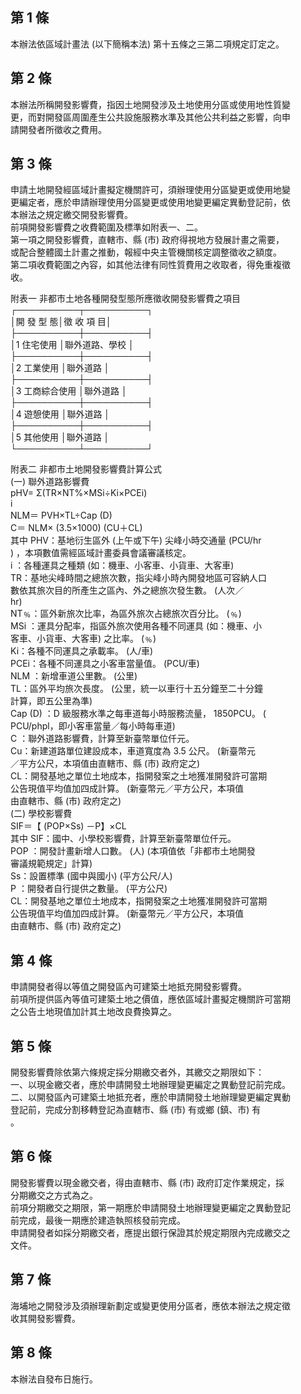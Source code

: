 第 1 條
-------
本辦法依區域計畫法 (以下簡稱本法) 第十五條之三第二項規定訂定之。

第 2 條
-------
本辦法所稱開發影響費，指因土地開發涉及土地使用分區或使用地性質變  
更，而對開發區周圍產生公共設施服務水準及其他公共利益之影響，向申  
請開發者所徵收之費用。

第 3 條
-------
申請土地開發經區域計畫擬定機關許可，須辦理使用分區變更或使用地變  
更編定者，應於申請辦理使用分區變更或使用地變更編定異動登記前，依  
本辦法之規定繳交開發影響費。  
前項開發影響費之收費範圍及標準如附表一、二。  
第一項之開發影響費，直轄市、縣 (市) 政府得視地方發展計畫之需要，  
或配合整體國土計畫之推動，報經中央主管機關核定調整徵收之額度。  
第二項收費範圍之內容，如其他法律有同性質費用之收取者，得免重複徵  
收。  
  
附表一  非都市土地各種開發型態所應徵收開發影響費之項目  
┌──────────┬──────────┐  
│開    發    型    態│徵    收    項    目│  
├──────────┼──────────┤  
│1 住宅使用          │聯外道路、學校      │  
├──────────┼──────────┤  
│2 工業使用          │聯外道路            │  
├──────────┼──────────┤  
│3 工商綜合使用      │聯外道路            │  
├──────────┼──────────┤  
│4 遊憩使用          │聯外道路            │  
├──────────┼──────────┤  
│5 其他使用          │聯外道路            │  
└──────────┴──────────┘  
  
附表二  非都市土地開發影響費計算公式  
 (一) 聯外道路影響費  
      pHV= Σ(TR×NT%×MSi÷Ki×PCEi)  
           i  
      NLM＝ PVH×TL÷Cap (D)  
      C＝ NLM× (3.5×1000)  (CU＋CL)  
      其中 PHV：基地衍生區外 (上午或下午) 尖峰小時交通量 (PCU/hr  
                )  ，本項數值需經區域計畫委員會議審議核定。  
      i ：各種運具之種類 (如：機車、小客車、小貨車、大客車)  
      TR：基地尖峰時間之總旅次數，指尖峰小時內開發地區可容納人口  
          數依其旅次目的所產生之區內、外之總旅次發生數。 (人次／  
          hr)  
      NT﹪：區外新旅次比率，為區外旅次占總旅次百分比。 (﹪)  
      MSi ：運具分配率，指區外旅次使用各種不同運具 (如：機車、小  
            客車、小貨車、大客車) 之比率。 (﹪)  
      Ki：各種不同運具之承載率。 (人/車)  
      PCEi：各種不同運具之小客車當量值。 (PCU/車)  
      NLM ：新增車道公里數。 (公里)  
      TL：區外平均旅次長度。 (公里，統一以車行十五分鐘至二十分鐘  
          計算，即五公里為準)  
      Cap (D) ：D 級服務水準之每車道每小時服務流量， 1850PCU。 (  
                PCU/phpl，即小客車當量／每小時每車道)  
      C ：聯外道路影響費，計算至新臺幣單位仟元。  
      Cu：新建道路單位建設成本，車道寬度為 3.5  公尺。 (新臺幣元  
          ／平方公尺，本項值由直轄市、縣 (市) 政府定之)  
      CL：開發基地之單位土地成本，指開發案之土地獲准開發許可當期  
          公告現值平均值加四成計算。 (新臺幣元／平方公尺，本項值  
          由直轄市、縣 (市) 政府定之)  
 (二) 學校影響費  
      SIF＝【 (POP×Ss) －P】×CL  
      其中 SIF：國中、小學校影響費，計算至新臺幣單位仟元。  
      POP ：開發計畫新增人口數。 (人)  (本項值依「非都市土地開發  
            審議規範規定」計算)  
      Ss：設置標準 (國中與國小)  (平方公尺/人)  
      P ：開發者自行提供之數量。 (平方公尺)  
      CL：開發基地之單位土地成本，指開發案之土地獲准開發許可當期  
          公告現值平均值加四成計算。 (新臺幣元／平方公尺，本項值  
          由直轄市、縣 (市) 政府定之)

第 4 條
-------
申請開發者得以等值之開發區內可建築土地抵充開發影響費。  
前項所提供區內等值可建築土地之價值，應依區域計畫擬定機關許可當期  
之公告土地現值加計其土地改良費換算之。

第 5 條
-------
開發影響費除依第六條規定採分期繳交者外，其繳交之期限如下：  
一、以現金繳交者，應於申請開發土地辦理變更編定之異動登記前完成。  
二、以開發區內可建築土地抵充者，應於申請開發土地辦理變更編定異動  
    登記前，完成分割移轉登記為直轄市、縣 (市) 有或鄉 (鎮、市) 有  
    。

第 6 條
-------
開發影響費以現金繳交者，得由直轄市、縣 (市) 政府訂定作業規定，採  
分期繳交之方式為之。  
前項分期繳交之期限，第一期應於申請開發土地辦理變更編定之異動登記  
前完成，最後一期應於建造執照核發前完成。  
申請開發者如採分期繳交者，應提出銀行保證其於規定期限內完成繳交之  
文件。

第 7 條
-------
海埔地之開發涉及須辦理新劃定或變更使用分區者，應依本辦法之規定徵  
收其開發影響費。

第 8 條
-------
本辦法自發布日施行。

